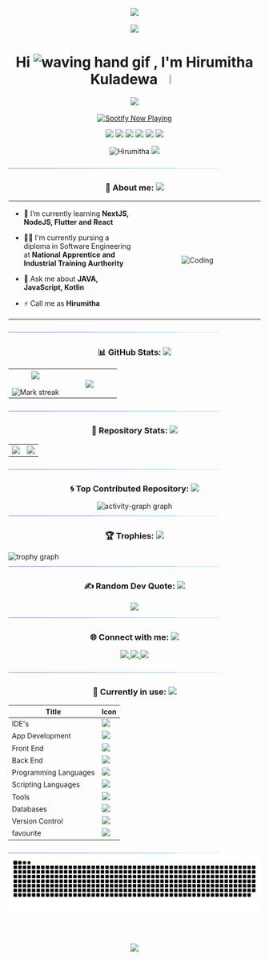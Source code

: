 <!-- Header gradient -->
<p align="center">
  <img src="https://capsule-render.vercel.app/api?type=waving&color=gradient&height=100&section=header">
</p>

<!-- Header gif -->
<p align="center" >
  <img  src = "https://github.com/7oSkaaa/7oSkaaa/blob/main/Images/about_me.gif?raw=true" width = 100px>
</p>

<!-- Hello name -->
<h1 align="center">
  Hi 
  <img src="https://user-images.githubusercontent.com/72663882/171687151-bb31c996-c9d2-49c8-b593-734946893b23.gif" alt="waving hand gif" aria-hidden="true" width="35" />
  , I'm Hirumitha Kuladewa
  <img src="https://media.tenor.com/uUNcnHwYJQEAAAAj/running-pikachu-transparent-snivee.gif" height="7%" width="7%"/>
</h1>

<!-- Hello description -->
<p align="center">
  <a href="https://github.com/oraclebrain/readme-typing-svg">
    <img src="https://readme-typing-svg.demolab.com/?lines=Software%20Engineer%20;Full Stack%20Developer;Mobile%20Application%20Developer;Tech%20Enthusiast&font=fira%20Code&center=true&width=440&height=35&color=20C20E&vCenter=true&pause=1000&size=22" />
  </a>
</p>

<!-- Spotify Song -->
<p align="center">
  <a href="https://open.spotify.com/embed/track/5X3HN2ZNAcnwriB48pW5mw?utm_source=generator" target="_blank">
    <img src="https://now-playing-on-spotify.vercel.app/api/spotify" alt="Spotify Now Playing" width="350"/>
  </a>
</p>

<!-- Github profile details -->
<p align="center">
  <img src="https://img.shields.io/github/created-at/itz-Hiru/itz-Hiru"/>
  <img src="https://img.shields.io/github/commit-activity/m/itz-Hiru/itz-Hiru"/>
  <img src="https://img.shields.io/github/forks/itz-Hiru/itz-Hiru"/>
  <img src="https://img.shields.io/github/stars/itz-Hiru/itz-Hiru"/>
  <img src="https://img.shields.io/github/watchers/itz-Hiru/itz-Hiru"/>
  <img src="https://img.shields.io/github/followers/itz-Hiru"/>
</p>

<!-- Profile Views -->
<p align="center"> 
  <img src="https://komarev.com/ghpvc/?username=itz-Hiru&label=Profile%20views&color=0e75b6&style=flat" alt="Hirumitha" /> 
  <a href="https://hirumitha-portfolio.vercel.app/">
    <img src="https://img.shields.io/badge/Portfolio-Visit-blue"/>
  </a>
</p>

<!-- Breakline -->
<img src="https://github.com/Kavithma-Thushal/Kavithma-Thushal/blob/main/Github/break_line.gif" alt="break line">

<!-- About my self -->
<h3 align="center">🤗 About me: <img src="https://media.giphy.com/media/Ky5F5Rhn1WRVZmvE5W/giphy.gif" width="60"/></h3>

<table align="center">
  <tr border="none">
  <td width="50%" align="left">

- 🌱 I’m currently learning **NextJS, NodeJS, Flutter and React**

- 🧑‍🎓 I'm currently pursing a diploma in Software Engineering at **National Apprentice and Industrial Training Aurthority**

- 💬 Ask me about **JAVA, JavaScript, Kotlin**

- ⚡ Call me as **Hirumitha**

  </td>
  <td width="50%" align="center">
    
  <!-- Sun rise loop gif -->
  <img align="center" alt="Coding" width="420px" height="270px" src="https://th.bing.com/th/id/R.27c1fccb4751fe42ac98d6e7cfdd711a?rik=pWBtQt9cTGRAuA&riu=http%3a%2f%2fimg0.joyreactor.com%2fpics%2fpost%2fwater-wave-sun-gif-811130.gif&ehk=6yjmL4TCH4NA3nTZ6fO9BU7i1YqTQLk7kWWcg8LyI%2bI%3d&risl=&pid=ImgRaw&r=0">

  </td>
  </tr>
</table>

<!-- Breakline -->
<img src="https://github.com/Kavithma-Thushal/Kavithma-Thushal/blob/main/Github/break_line.gif" alt="break line">

<!-- Github stats -->
<h3 align="center">📊 GitHub Stats: <img src="https://media.giphy.com/media/Ky5F5Rhn1WRVZmvE5W/giphy.gif" width="60"/></h3>
<p align="center">
<table align="center">
  <tr border="none">
  <td width="50%" align="center">
  <img  align="center"  src="https://github-readme-stats.vercel.app/api?username=itz-Hiru&show_icons=true&theme=tokyonight" />
  <br></br>
  <img  title="🔥 Get streak stats for your profile at git.io/streak-stats" alt="Mark streak" src="https://github-readme-streak-stats.herokuapp.com/?user=itz-Hiru&theme=algolia" alt="Hirumitha" /> 
  </td>
  <td width="50%" align="center">
  <img  align="center"  src="https://github-readme-stats.vercel.app/api/top-langs/?username=itz-Hiru&layout=donut&theme=tokyonight&hide_border=false&no-bg=true&no-frame=true&langs_count=10"/>
  </td>
  </tr>
</table>

<!-- Breakline -->
<img src="https://github.com/Kavithma-Thushal/Kavithma-Thushal/blob/main/Github/break_line.gif" alt="break line">

<!-- Repository stats -->
<h3 align="center">🚀 Repository Stats: <img src="https://media.giphy.com/media/Ky5F5Rhn1WRVZmvE5W/giphy.gif" width="60"/></h3>
<table align="center">
  <tr>
    <td>
      <img src="https://streak-stats.demolab.com?user=itz-Hiru&theme=github-dark-blue&hide_border=true&border_radius=0&date_format=%5BY.%5Dn.j&card_width=409&hide_current_streak=true&hide_longest_streak=true" align="center" />
    </td>
    <td>
      <img src="https://streak-stats.demolab.com?user=itz-Hiru&theme=github-dark-blue&hide_border=true&border_radius=0&locale=en&date_format=%5BY.%5Dn.j&card_width=338&hide_total_contributions=true&hide_current_streak=true" align="center" />
    </td>
  </tr>
</table>

<!-- Breakline -->
<img src="https://github.com/Kavithma-Thushal/Kavithma-Thushal/blob/main/Github/break_line.gif" alt="break line">

<!-- Top Contribution -->
<h3 align="center">🌀 Top Contributed Repository: <img src="https://media.giphy.com/media/Ky5F5Rhn1WRVZmvE5W/giphy.gif" width="60"/></h3>
<div align="center">
  <img src="https://github-readme-activity-graph.vercel.app/graph?username=itz-Hiru&theme=react&area=true&order=5&bg_color=black" height="350" alt="activity-graph graph"  />
</div>

<!-- Breakline -->
<img src="https://github.com/Kavithma-Thushal/Kavithma-Thushal/blob/main/Github/break_line.gif" alt="break line">

<!-- Trophies -->
<h3 align="center">🏆 Trophies: <img src="https://media.giphy.com/media/Ky5F5Rhn1WRVZmvE5W/giphy.gif" width="60"/></h3>
<img src="https://github-profile-trophy.vercel.app?username=itz-Hiru&theme=discord&margin-w=8&no-bg=true&no-frame=false&order=4" height="150" alt="trophy graph"  />

<!-- Breakline -->
<img src="https://github.com/Kavithma-Thushal/Kavithma-Thushal/blob/main/Github/break_line.gif" alt="break line">

<!-- Random quote -->
<h3 align="center">✍️ Random Dev Quote: <img src="https://media.giphy.com/media/Ky5F5Rhn1WRVZmvE5W/giphy.gif" width="60"/></h3>
<div align="center">
  <img src="https://github-readme-quotes-bay.vercel.app/quote?font=Redressed?quoteCategory=success&theme=algolia&animation=grow_out_in">
</div>

<!-- Breakline -->
<img src="https://github.com/Kavithma-Thushal/Kavithma-Thushal/blob/main/Github/break_line.gif" alt="break line">

<!-- Contact details -->
<h3 align="center">🌐 Connect with me: <img src="https://media.giphy.com/media/Ky5F5Rhn1WRVZmvE5W/giphy.gif" width="60"/></h3>
<p align="center">
  <a href="https://www.linkedin.com/in/hirumitha/?utm_source=share&utm_campaign=share_via&utm_content=profile&utm_medium" target="_blank">
    <img src="https://user-images.githubusercontent.com/74038190/235294012-0a55e343-37ad-4b0f-924f-c8431d9d2483.gif" width="70">
  </a>
  <a href="https://www.facebook.com/share/pmf76hxtcvadppLB/?mibextid=qi2Omg" target="_blank">
    <img src="https://user-images.githubusercontent.com/74038190/235294010-ec412ef5-e3da-4efa-b1d4-0ab4d4638755.gif" width="70">
  </a>
  <a href="https://www.instagram.com/x_hiru23/?igsh=cWNrdTJicHhyMjNv" target="_blank">
    <img src="https://user-images.githubusercontent.com/74038190/235294013-a33e5c43-a01c-43f6-b44d-a406d8b4ab75.gif" width="70">
  </a>
</p>

<!-- Breakline -->
<img src="https://github.com/Kavithma-Thushal/Kavithma-Thushal/blob/main/Github/break_line.gif" alt="break line">

<!-- Currently uses -->
<h3 align="center">🍃 Currently in use: <img src="https://media.giphy.com/media/Ky5F5Rhn1WRVZmvE5W/giphy.gif" width="60"/></h3>
<div align="center">

| Title                          | Icon                                                                                                             |
|--------------------------------|------------------------------------------------------------------------------------------------------------------|
| IDE's                          | <img src="https://skillicons.dev/icons?i=idea,pycharm,androidstudio,vscode,visualstudio" />                      |
| App Development                | <img src="https://skillicons.dev/icons?i=java,kotlin" />                                                         |
| Front End                      | <img src="https://skillicons.dev/icons?i=html,bootstrap,css,js,react,next" />                                    |
| Back End                       | <img src="https://skillicons.dev/icons?i=java,nodejs,mysql,mongodb,firebase,python" />                           |
| Programming Languages          | <img src="https://skillicons.dev/icons?i=java,python,kotlin"/>                                                   |
| Scripting Languages            | <img src="https://skillicons.dev/icons?i=html,css"/>                                                             |
| Tools                          | <img src="https://skillicons.dev/icons?i=figma,vscode,visualstudio"/>                                            |
| Databases                      | <img src="https://skillicons.dev/icons?i=mysql,mongodb"/>                                                        |
| Version Control                | <img src="https://skillicons.dev/icons?i=github,githubactions"/>                                                 |
| favourite                      | <img src="https://skillicons.dev/icons?i=java,js,react,androidstudio" />                                         |

<!-- Breakline -->
<img src="https://github.com/Kavithma-Thushal/Kavithma-Thushal/blob/main/Github/break_line.gif" alt="break line">

<picture>
  <source
    media="(prefers-color-scheme: dark)"
    srcset="https://raw.githubusercontent.com/platane/snk/output/github-contribution-grid-snake-dark.svg"
  />
  <source
    media="(prefers-color-scheme: light)"
    srcset="https://raw.githubusercontent.com/platane/snk/output/github-contribution-grid-snake.svg"
  />
  <img
    alt="github contribution grid snake animation"
    src="https://raw.githubusercontent.com/platane/snk/output/github-contribution-grid-snake.svg"
  />
</picture>

<br><br>

<!-- Footer -->
<p align="center">
     <img src="https://capsule-render.vercel.app/api?type=waving&color=gradient&height=100&section=footer"/>
</p>
